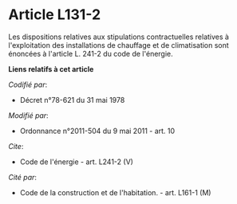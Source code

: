 # Article L131-2

Les dispositions relatives aux stipulations contractuelles relatives à l'exploitation des installations de chauffage et de
climatisation sont énoncées à l'article L. 241-2 du code de l'énergie.

**Liens relatifs à cet article**

_Codifié par_:

  - Décret n°78-621 du 31 mai 1978

_Modifié par_:

  - Ordonnance n°2011-504 du 9 mai 2011 - art. 10

_Cite_:

  - Code de l'énergie - art. L241-2 (V)

_Cité par_:

  - Code de la construction et de l'habitation. - art. L161-1 (M)
